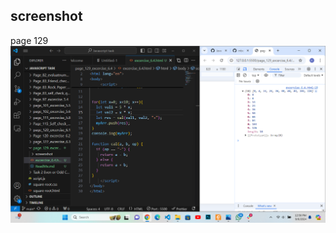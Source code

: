 ## screenshot

page 129
![input/output](../page_129_excercise_6.4/screenshot/Screenshot%202024-09-06%20125634.png)